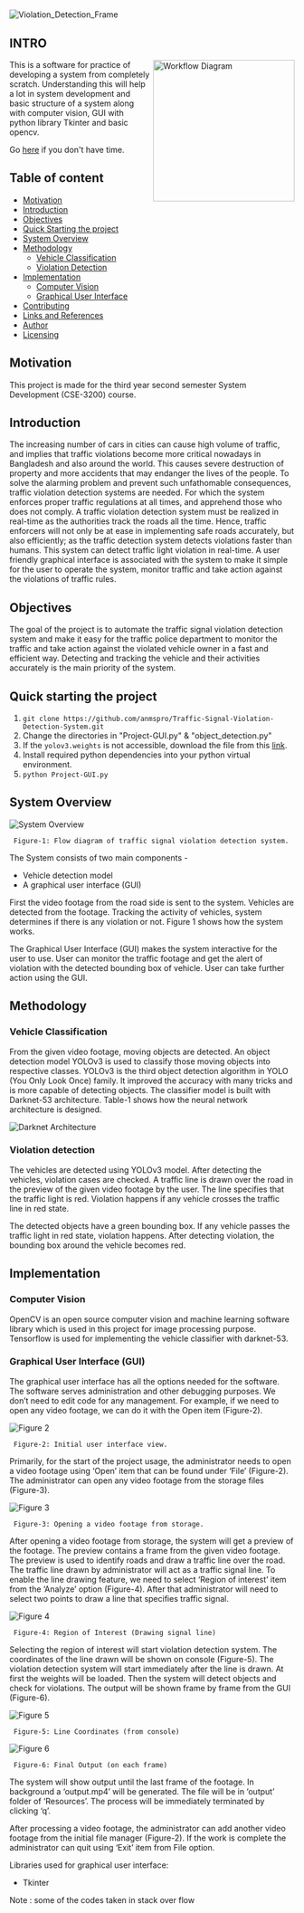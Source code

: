 # 

![Violation_Detection_Frame](Images/Violation_Detection_Frame_Red.jpg)

## INTRO
<img src="Images/Workflow Diagram.jpg" alt="Workflow Diagram" align="right" width="250" />
This is a software for practice of developing a system from completely scratch. Understanding this will help a lot in system development and basic structure of a system along with computer vision, GUI with python library Tkinter and basic opencv.

Go [here](#quick-starting-the-project) if you don't have time.

## Table of content

- [Motivation](#motivation)
- [Introduction](#introduction)
- [Objectives](#objectives)
- [Quick Starting the project](#quick-starting-the-project)
- [System Overview](#system-overview)
- [Methodology](#methodology)
    - [Vehicle Classification](#vehicle-classification)
    - [Violation Detection](#violation-detection)
- [Implementation](#implementation)
    - [Computer Vision](#computer-vision)
    - [Graphical User Interface](#graphical-user-interface)
- [Contributing](#contributing)
- [Links and References](#links-and-references)
- [Author](#author)
- [Licensing](#licensing)

## Motivation
This project is made for the third year second semester System Development (CSE-3200) course.

## Introduction
The increasing number of cars in cities can cause high volume of traffic, and implies that traffic violations become more critical nowadays in Bangladesh and also around the world. This causes severe destruction of property and more accidents that may endanger the lives of the people. To solve the alarming problem and prevent such unfathomable consequences, traffic violation detection systems are needed. For which the system enforces proper traffic regulations at all times, and apprehend those who does not comply. A traffic violation detection system must be realized in real-time as the authorities track the roads all the time. Hence, traffic enforcers will not only be at ease in implementing safe roads accurately, but also efficiently; as the traffic detection system detects violations faster than humans. This system can detect traffic light violation in real-time. A user friendly graphical interface is associated with the system to make it simple for the user to operate the system, monitor traffic and take action against the violations of traffic rules.


## Objectives
The goal of the project is to automate the traffic signal violation detection system and make it easy for the traffic police department to monitor the traffic and take action against the violated vehicle owner in a fast and efficient way. Detecting and tracking the vehicle and their activities accurately is the main priority of the system. 

## Quick starting the project
1. `git clone https://github.com/anmspro/Traffic-Signal-Violation-Detection-System.git`
2. Change the directories in "Project-GUI.py" & "object_detection.py"
3. If the `yolov3.weights` is not accessible, download the file from this <a href="https://pjreddie.com/media/files/yolov3.weights" target="_blank">link</a>.
4. Install required python dependencies into your python virtual environment.
5. `python Project-GUI.py`

## System Overview

![System Overview](Images/System_Flowchart.jpg)
            
     Figure-1: Flow diagram of traffic signal violation detection system.
The System consists of two main components -
* Vehicle detection model
* A graphical user interface (GUI)

First the video footage from the road side is sent to the system. Vehicles are detected from the footage. Tracking the activity of vehicles, system determines if there is any violation or not. Figure 1 shows how the system works.

The Graphical User Interface (GUI) makes the system interactive for the user to use. User can monitor the traffic footage and get the alert of violation with the detected bounding box of vehicle. User can take further action using the GUI. 

## Methodology
### Vehicle Classification
From the given video footage, moving objects are detected. An object detection model YOLOv3 is used to classify those moving objects into respective classes. YOLOv3 is the third object detection algorithm in YOLO (You Only Look Once) family. It improved the accuracy with many tricks and is more capable of detecting objects. The classifier model is built with Darknet-53 architecture. Table-1 shows how the neural network architecture is designed. 

![Darknet Architecture](Images/Darknet-53.png)


### Violation detection

The vehicles are detected using YOLOv3 model. After detecting the vehicles, violation cases are checked. A traffic line is drawn over the road in the preview of the given video footage by the user. The line specifies that the traffic light is red. Violation happens if any vehicle crosses the traffic line in red state.

The detected objects have a green bounding box. If any vehicle passes the traffic light in red state, violation happens. After detecting violation, the bounding box around the vehicle becomes red.


## Implementation
### Computer Vision
OpenCV is an open source computer vision and machine learning software library which is used in this project for image processing purpose. Tensorflow is used for implementing the vehicle classifier with darknet-53. 


### Graphical User Interface (GUI)
The graphical user interface has all the options needed for the software. The software serves administration and other debugging purposes. We don’t need to edit code for any management. For example, if we need to open any video footage, we can do it with the Open item (Figure-2). 

![Figure 2](Images/Initial_View.jpg)

     Figure-2: Initial user interface view.

Primarily, for the start of the project usage, the administrator needs to open a video footage using ‘Open’ item that can be found under ‘File’ (Figure-2). The administrator can open any video footage from the storage files (Figure-3).

![Figure 3](Images/Open_Video.JPG)

     Figure-3: Opening a video footage from storage.

After opening a video footage from storage, the system will get a preview of the footage. The preview contains a frame from the given video footage. The preview is used to identify roads and draw a traffic line over the road. The traffic line drawn by administrator will act as a traffic signal line. To enable the line drawing feature, we need to select ‘Region of interest’ item from the ‘Analyze’ option (Figure-4). After that administrator will need to select two points to draw a line that specifies traffic signal.

![Figure 4](Images/Select_Region_of_Interest.jpg)

     Figure-4: Region of Interest (Drawing signal line)

Selecting the region of interest will start violation detection system. The coordinates of the line drawn will be shown on console (Figure-5). The violation detection system will start immediately after the line is drawn. At first the weights will be loaded. Then the system will detect objects and check for violations. The output will be shown frame by frame from the GUI (Figure-6). 

![Figure 5](Images/Line_Coordinates.JPG)

     Figure-5: Line Coordinates (from console)

![Figure 6](Images/Violation_Detection_Frame.jpg)

     Figure-6: Final Output (on each frame)

The system will show output until the last frame of the footage. In background a ‘output.mp4’ will be generated. The file will be in ‘output’ folder of ‘Resources’. The process will be immediately terminated by clicking ‘q’.

After processing a video footage, the administrator can add another video footage from the initial file manager (Figure-2). If the work is complete the administrator can quit using ‘Exit’ item from File option.


Libraries used for graphical user interface:
* Tkinter

Note : some of the codes taken in stack over flow 
